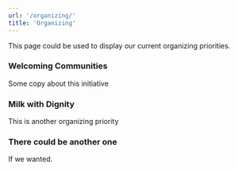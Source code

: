 ```yaml
---
url: '/organizing/'
title: 'Organizing'
---
```


This page could be used to display our current organizing priorities.

### Welcoming Communities

Some copy about this initiative

### Milk with Dignity

This is another organizing priority

### There could be another one

If we wanted.
